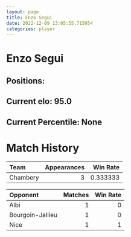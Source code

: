 ```yaml
---  
layout: page  
title: Enzo Segui  
date: 2022-12-09 13:05:55.715954  
categories: player  
---
```

# Enzo Segui

## Positions: 

## Current elo: 95.0

## Current Percentile: None

# Match History


| Team     |   Appearances |   Win Rate |
|:---------|--------------:|-----------:|
| Chambery |             3 |   0.333333 |

| Opponent         |   Matches |   Win Rate |
|:-----------------|----------:|-----------:|
| Albi             |         1 |          0 |
| Bourgoin-Jallieu |         1 |          0 |
| Nice             |         1 |          1 |